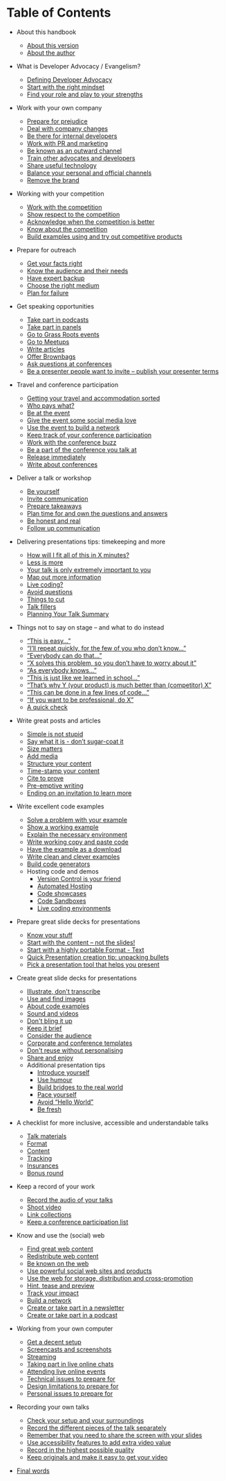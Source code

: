 # Table of Contents

- About this handbook
  - [About this version](https://developer-advocacy.com/about#about-this-version)
  - [About the author](https://developer-advocacy.com/about#about-the-author)

- What is Developer Advocacy / Evangelism?
  - [Defining Developer Advocacy](https://developer-advocacy.com/what-is-developer-advocacy#defining-developer-advocacy)
  - [Start with the right mindset](https://developer-advocacy.com/what-is-developer-advocacy#start-with-the-right-mindset)
  - [Find your role and play to your strengths](https://developer-advocacy.com/what-is-developer-advocacy#find-your-role-and-play-to-your-strengths)

- Work with your own company
  - [Prepare for prejudice](https://developer-advocacy.com/working-with-your-company#prepare-for-prejudice)
  - [Deal with company changes](https://developer-advocacy.com/working-with-your-company#deal-with-company-changes)
  - [Be there for internal developers](https://developer-advocacy.com/working-with-your-company#be-there-for-internal-developers)
  - [Work with PR and marketing](https://developer-advocacy.com/working-with-your-company#work-with-pr-and-marketing)
  - [Be known as an outward channel](https://developer-advocacy.com/working-with-your-company#be-known-as-an-outward-channel)
  - [Train other advocates and developers](https://developer-advocacy.com/working-with-your-company#train-other-advocates-and-developers)
  - [Share useful technology](https://developer-advocacy.com/working-with-your-company#share-useful-technology)
  - [Balance your personal and official channels](https://developer-advocacy.com/working-with-your-company#balance-your-personal-and-official-channels)
  - [Remove the brand](https://developer-advocacy.com/working-with-your-company#remove-the-brand)

- Working with your competition
  - [Work with the competition](https://developer-advocacy.com/working-with-your-competition#work-with-the-competition)
  - [Show respect to the competition](https://developer-advocacy.com/working-with-your-competition#show-respect-to-the-competition)
  - [Acknowledge when the competition is better](https://developer-advocacy.com/working-with-your-competition#acknowledge-when-the-competition-is-better)
  - [Know about the competition](https://developer-advocacy.com/working-with-your-competition#know-about-the-competition)
  - [Build examples using and try out competitive products](https://developer-advocacy.com/working-with-your-competition#build-examples-using-and-try-out-competitive-products)

- Prepare for outreach
  - [Get your facts right](https://developer-advocacy.com/prepare-for-outreach#get-your-facts-right)
  - [Know the audience and their needs](https://developer-advocacy.com/prepare-for-outreach#know-the-audience-and-their-needs)
  - [Have expert backup](https://developer-advocacy.com/prepare-for-outreach#have-expert-backup)
  - [Choose the right medium](https://developer-advocacy.com/prepare-for-outreach#choose-the-right-medium)
  - [Plan for failure](https://developer-advocacy.com/prepare-for-outreach#plan-for-failure)

- Get speaking opportunities
  - [Take part in podcasts](https://developer-advocacy.com/get-speaking-opportunities#take-part-in-podcasts)
  - [Take part in panels](https://developer-advocacy.com/get-speaking-opportunities#take-part-in-panels)
  - [Go to Grass Roots events](https://developer-advocacy.com/get-speaking-opportunities#go-to-grass-roots-events)
  - [Go to Meetups](https://developer-advocacy.com/get-speaking-opportunities#go-to-meetups)
  - [Write articles](https://developer-advocacy.com/get-speaking-opportunities#write-articles)
  - [Offer Brownbags](https://developer-advocacy.com/get-speaking-opportunities#offer-brownbags)
  - [Ask questions at conferences](https://developer-advocacy.com/get-speaking-opportunities#ask-questions-at-conferences)
  - [Be a presenter people want to invite – publish your presenter terms](https://developer-advocacy.com/get-speaking-opportunities#be-a-presenter-people-want-to-invite-publish-your-presenter-terms)

- Travel and conference participation
  - [Getting your travel and accommodation sorted](https://developer-advocacy.com/travel-and-conference-participation#getting-your-travel-and-accommodation-sorted)
  - [Who pays what?](https://developer-advocacy.com/travel-and-conference-participation#who-pays-what)
  - [Be at the event](https://developer-advocacy.com/travel-and-conference-participation#be-at-the-event)
  - [Give the event some social media love](https://developer-advocacy.com/travel-and-conference-participation#give-the-event-some-social-media-love)
  - [Use the event to build a network](https://developer-advocacy.com/travel-and-conference-participation#use-the-event-to-build-a-network)
  - [Keep track of your conference participation](https://developer-advocacy.com/travel-and-conference-participation#keep-track-of-your-conference-participation)
  - [Work with the conference buzz](https://developer-advocacy.com/travel-and-conference-participation#work-with-the-conference-buzz)
  - [Be a part of the conference you talk at](https://developer-advocacy.com/travel-and-conference-participation#be-a-part-of-the-conference-you-talk-at)
  - [Release immediately](https://developer-advocacy.com/travel-and-conference-participation#release-immediately)
  - [Write about conferences](https://developer-advocacy.com/travel-and-conference-participation#write-about-conferences)

- Deliver a talk or workshop
  - [Be yourself](https://developer-advocacy.com/deliver-a-talk#be-yourself)
  - [Invite communication](https://developer-advocacy.com/deliver-a-talk#invite-communication)
  - [Prepare takeaways](https://developer-advocacy.com/deliver-a-talk#prepare-takeaways)
  - [Plan time for and own the questions and answers](https://developer-advocacy.com/deliver-a-talk#plan-time-for-and-own-the-questions-and-answers)
  - [Be honest and real](https://developer-advocacy.com/deliver-a-talk#be-honest-and-real)
  - [Follow up communication](https://developer-advocacy.com/deliver-a-talk#follow-up-communication)

- Delivering presentations tips: timekeeping and more
  - [How will I fit all of this in X minutes?](https://developer-advocacy.com/talk-delivery-tips#how-will-i-fit-all-of-this-in-x-minutes)
  - [Less is more](https://developer-advocacy.com/talk-delivery-tips#less-is-more)
  - [Your talk is only extremely important to you](https://developer-advocacy.com/talk-delivery-tips#your-talk-is-only-extremely-important-to-you)
  - [Map out more information](https://developer-advocacy.com/talk-delivery-tips#map-out-more-information)
  - [Live coding?](https://developer-advocacy.com/talk-delivery-tips#live-coding)
  - [Avoid questions](https://developer-advocacy.com/talk-delivery-tips#avoid-questions)
  - [Things to cut](https://developer-advocacy.com/talk-delivery-tips#things-to-cut)
  - [Talk fillers](https://developer-advocacy.com/talk-delivery-tips#talk-fillers)
  - [Planning Your Talk Summary](https://developer-advocacy.com/talk-delivery-tips#planning-your-talk-summary)

- Things not to say on stage – and what to do instead
  - [“This is easy…”](https://developer-advocacy.com/things-not-to-say-on-stage#this-is-easy)
  - [“I’ll repeat quickly, for the few of you who don’t know…”](https://developer-advocacy.com/things-not-to-say-on-stage#ill-repeat-quickly-for-the-few-of-you-who-dont-know)
  - [“Everybody can do that…”](https://developer-advocacy.com/things-not-to-say-on-stage#everybody-can-do-that)
  - [“X solves this problem, so you don’t have to worry about it”](https://developer-advocacy.com/things-not-to-say-on-stage#x-solves-this-problem-so-you-dont-have-to-worry-about-it)
  - [“As everybody knows…”](https://developer-advocacy.com/things-not-to-say-on-stage#as-everybody-knows)
  - [“This is just like we learned in school…”](https://developer-advocacy.com/things-not-to-say-on-stage#this-is-just-like-we-learned-in-school)
  - [“That’s why Y (your product) is much better than (competitor) X”](https://developer-advocacy.com/things-not-to-say-on-stage#thats-why-yyour-product-is-much-better-than-competitor-x)
  - [“This can be done in a few lines of code…”](https://developer-advocacy.com/things-not-to-say-on-stage#this-can-be-done-in-a-few-lines-of-code)
  - [“If you want to be professional, do X”](https://developer-advocacy.com/things-not-to-say-on-stage#if-you-want-to-be-professional-do-x)
  - [A quick check](https://developer-advocacy.com/things-not-to-say-on-stage#a-quick-check)

- Write great posts and articles
  - [Simple is not stupid](https://developer-advocacy.com/write-great-posts-and-articles#simple-is-not-stupid)
  - [Say what it is - don’t sugar-coat it](https://developer-advocacy.com/write-great-posts-and-articles#say-what-it-is---dont-sugar-coat-it)
  - [Size matters](https://developer-advocacy.com/write-great-posts-and-articles#size-matters)
  - [Add media](https://developer-advocacy.com/write-great-posts-and-articles#add-media)
  - [Structure your content](https://developer-advocacy.com/write-great-posts-and-articles#structure-your-content)
  - [Time-stamp your content](https://developer-advocacy.com/write-great-posts-and-articles#time-stamp-your-content)
  - [Cite to prove](https://developer-advocacy.com/write-great-posts-and-articles#cite-to-prove)
  - [Pre-emptive writing](https://developer-advocacy.com/write-great-posts-and-articles#pre-emptive-writing)
  - [Ending on an invitation to learn more](https://developer-advocacy.com/write-great-posts-and-articles#ending-on-an-invitation-to-learn-more)

- Write excellent code examples
  - [Solve a problem with your example](https://developer-advocacy.com/write-excellent-code-examples#solve-a-problem-with-your-example)
  - [Show a working example](https://developer-advocacy.com/write-excellent-code-examples#show-a-working-example)
  - [Explain the necessary environment](https://developer-advocacy.com/write-excellent-code-examples#explain-the-necessary-environment)
  - [Write working copy and paste code](https://developer-advocacy.com/write-excellent-code-examples#write-working-copy-and-paste-code)
  - [Have the example as a download](https://developer-advocacy.com/write-excellent-code-examples#have-the-example-as-a-download)
  - [Write clean and clever examples](https://developer-advocacy.com/write-excellent-code-examples#write-clean-and-clever-examples)
  - [Build code generators](https://developer-advocacy.com/write-excellent-code-examples#build-code-generators)
  - Hosting code and demos
    - [Version Control is your friend](https://developer-advocacy.com/write-excellent-code-examples#version-control-is-your-friend)
    - [Automated Hosting](https://developer-advocacy.com/write-excellent-code-examples#automated-hosting)
    - [Code showcases](https://developer-advocacy.com/write-excellent-code-examples#code-showcases)
    - [Code Sandboxes](https://developer-advocacy.com/write-excellent-code-examples#code-sandboxes)
    - [Live coding environments](https://developer-advocacy.com/write-excellent-code-examples#live-coding-environments)

- Prepare great slide decks for presentations
  - [Know your stuff](https://developer-advocacy.com/prepare-slide-decks#know-your-stuff)
  - [Start with the content – not the slides!](https://developer-advocacy.com/prepare-slide-decks#start-with-the-content-not-the-slides)
  - [Start with a highly portable Format - Text](https://developer-advocacy.com/prepare-slide-decks#start-with-a-highly-portable-format---text)
  - [Quick Presentation creation tip: unpacking bullets](https://developer-advocacy.com/prepare-slide-decks#quick-presentation-creation-tip-unpacking-bullets)
  - [Pick a presentation tool that helps you present](https://developer-advocacy.com/prepare-slide-decks#pick-a-presentation-tool-that-helps-you-present)

- Create great slide decks for presentations
  - [Illustrate, don't transcribe](https://developer-advocacy.com/create-slide-decks#illustrate-dont-transcribe)
  - [Use and find images](https://developer-advocacy.com/create-slide-decks#use-and-find-images)
  - [About code examples](https://developer-advocacy.com/create-slide-decks#about-code-examples)
  - [Sound and videos](https://developer-advocacy.com/create-slide-decks#sound-and-videos)
  - [Don't bling it up](https://developer-advocacy.com/create-slide-decks#dont-bling-it-up)
  - [Keep it brief](https://developer-advocacy.com/create-slide-decks#keep-it-brief)
  - [Consider the audience](https://developer-advocacy.com/create-slide-decks#consider-the-audience)
  - [Corporate and conference templates](https://developer-advocacy.com/create-slide-decks#corporate-and-conference-templates)
  - [Don't reuse without personalising](https://developer-advocacy.com/create-slide-decks#dont-reuse-without-personalising)
  - [Share and enjoy](https://developer-advocacy.com/create-slide-decks#share-and-enjoy)
  - Additional presentation tips
    - [Introduce yourself](https://developer-advocacy.com/create-slide-decks#introduce-yourself)
    - [Use humour](https://developer-advocacy.com/create-slide-decks#use-humour)
    - [Build bridges to the real world](https://developer-advocacy.com/create-slide-decks#build-bridges-to-the-real-world)
    - [Pace yourself](https://developer-advocacy.com/create-slide-decks#pace-yourself)
    - [Avoid “Hello World”](https://developer-advocacy.com/create-slide-decks#avoid-hello-world)
    - [Be fresh](https://developer-advocacy.com/create-slide-decks#be-fresh)

- A checklist for more inclusive, accessible and understandable talks
  - [Talk materials](https://developer-advocacy.com/slide-checklist#talk-materials)
  - [Format](https://developer-advocacy.com/slide-checklist#format)
  - [Content](https://developer-advocacy.com/slide-checklist#content)
  - [Tracking](https://developer-advocacy.com/slide-checklist#tracking)
  - [Insurances](https://developer-advocacy.com/slide-checklist#insurances)
  - [Bonus round](https://developer-advocacy.com/slide-checklist#bonus-round)

- Keep a record of your work
  - [Record the audio of your talks](https://developer-advocacy.com/record#record-the-audio-of-your-talks)
  - [Shoot video](https://developer-advocacy.com/record#shoot-video)
  - [Link collections](https://developer-advocacy.com/record#link-collections)
  - [Keep a conference participation list](https://developer-advocacy.com/record#keep-a-conference-participation-list)

- Know and use the (social) web
  - [Find great web content](https://developer-advocacy.com/use-the-web#find-great-web-content)
  - [Redistribute web content](https://developer-advocacy.com/use-the-web#redistribute-web-content)
  - [Be known on the web](https://developer-advocacy.com/use-the-web#be-known-on-the-web)
  - [Use powerful social web sites and products](https://developer-advocacy.com/use-the-web#use-powerful-social-web-sites-and-products)
  - [Use the web for storage, distribution and cross-promotion](https://developer-advocacy.com/use-the-web#use-the-web-for-storage-distribution-and-cross-promotion)
  - [Hint, tease and preview](https://developer-advocacy.com/use-the-web#hint-tease-and-preview)
  - [Track your impact](https://developer-advocacy.com/use-the-web#track-your-impact)
  - [Build a network](https://developer-advocacy.com/use-the-web#build-a-network)
  - [Create or take part in a newsletter](https://developer-advocacy.com/use-the-web#create-or-take-part-in-a-newsletter)
  - [Create or take part in a podcast](https://developer-advocacy.com/use-the-web#create-or-take-part-in-a-podcast)

- Working from your own computer
  - [Get a decent setup](https://developer-advocacy.com/working-from-your-own-computer#get-a-decent-setup)
  - [Screencasts and screenshots](https://developer-advocacy.com/working-from-your-own-computer#screencasts-and-screenshots)
  - [Streaming](https://developer-advocacy.com/working-from-your-own-computer#streaming)
  - [Taking part in live online chats](https://developer-advocacy.com/working-from-your-own-computer#taking-part-in-live-online-chats)
  - [Attending live online events](https://developer-advocacy.com/working-from-your-own-computer#attending-live-online-events)
  - [Technical issues to prepare for](https://developer-advocacy.com/working-from-your-own-computer#technical-issues-to-prepare-for)
  - [Design limitations to prepare for](https://developer-advocacy.com/working-from-your-own-computer#design-limitations-to-prepare-for)
  - [Personal issues to prepare for](https://developer-advocacy.com/working-from-your-own-computer#personal-issues-to-prepare-for)

- Recording your own talks
  - [Check your setup and your surroundings](https://developer-advocacy.com/recording-talks#check-your-setup-and-your-surroundings)
  - [Record the different pieces of the talk separately](https://developer-advocacy.com/recording-talks#record-the-different-pieces-of-the-talk-separately)
  - [Remember that you need to share the screen with your slides](https://developer-advocacy.com/recording-talks#remember-that-you-need-to-share-the-screen-with-your-slides)
  - [Use accessibility features to add extra video value](https://developer-advocacy.com/recording-talks#use-accessibility-features-to-add-extra-video-value)
  - [Record in the highest possible quality](https://developer-advocacy.com/recording-talks#record-in-the-highest-possible-quality)
  - [Keep originals and make it easy to get your video](https://developer-advocacy.com/recording-talks#keep-originals-and-make-it-easy-to-get-your-video)

- [Final words](https://developer-advocacy.com/toc#final-words)